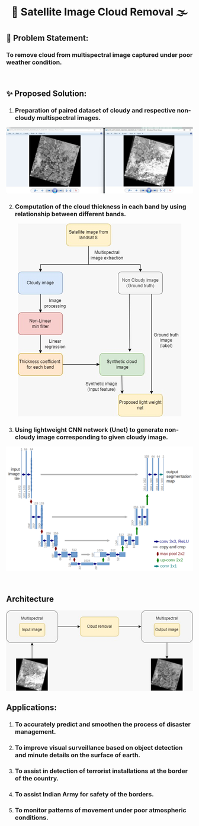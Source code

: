 # <div align="center"> :satellite: Satellite Image Cloud Removal :fog:</div>


## 🎄 Problem Statement: 
### To remove cloud from multispectral image captured under poor  weather condition.

<br/>

## ✨ Proposed Solution: 
1. ###  Preparation of paired dataset of cloudy and respective non-cloudy multispectral images.
![](static/synthetic_image.jpeg)

2. ###  Computation of the cloud thickness in each band by using relationship between different bands.
<p align="center">
  <img src="https://github.com/NamanJain1902/Dehaze/blob/117df69898ae3ba23ca40a94af775df932cd5cc2/static/flow_chart.jpeg" alt="flow_chart"/>
</p>

3. ###  Using lightweight CNN network (Unet) to generate non-cloudy image corresponding to given cloudy image.
![](static/u-net-architecture.png)

<br/>


## Architecture

![](static/architecture.jpeg)


## Applications:
1. ###  To accurately predict and smoothen the process of disaster management.
2. ###  To improve visual surveillance based on object detection and minute details on the surface of earth.
3. ###  To assist in detection of terrorist installations at the border of the country.
4. ###  To assist Indian Army for safety of the borders.
5. ###  To monitor patterns of movement under poor atmospheric conditions. 
